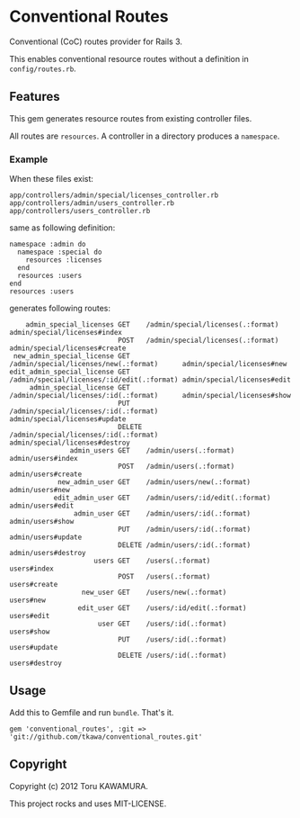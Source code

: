 # Conventional Routes

Conventional (CoC) routes provider for Rails 3.

This enables conventional resource routes without a definition in `config/routes.rb`.


## Features

This gem generates resource routes from existing controller files.

All routes are `resources`. A controller in a directory produces a `namespace`.

### Example

When these files exist:

    app/controllers/admin/special/licenses_controller.rb
    app/controllers/admin/users_controller.rb
    app/controllers/users_controller.rb

same as following definition:

    namespace :admin do
      namespace :special do
        resources :licenses
      end
      resources :users
    end
    resources :users

generates following routes:

        admin_special_licenses GET    /admin/special/licenses(.:format)          admin/special/licenses#index
                               POST   /admin/special/licenses(.:format)          admin/special/licenses#create
     new_admin_special_license GET    /admin/special/licenses/new(.:format)      admin/special/licenses#new
    edit_admin_special_license GET    /admin/special/licenses/:id/edit(.:format) admin/special/licenses#edit
         admin_special_license GET    /admin/special/licenses/:id(.:format)      admin/special/licenses#show
                               PUT    /admin/special/licenses/:id(.:format)      admin/special/licenses#update
                               DELETE /admin/special/licenses/:id(.:format)      admin/special/licenses#destroy
                   admin_users GET    /admin/users(.:format)                     admin/users#index
                               POST   /admin/users(.:format)                     admin/users#create
                new_admin_user GET    /admin/users/new(.:format)                 admin/users#new
               edit_admin_user GET    /admin/users/:id/edit(.:format)            admin/users#edit
                    admin_user GET    /admin/users/:id(.:format)                 admin/users#show
                               PUT    /admin/users/:id(.:format)                 admin/users#update
                               DELETE /admin/users/:id(.:format)                 admin/users#destroy
                         users GET    /users(.:format)                           users#index
                               POST   /users(.:format)                           users#create
                      new_user GET    /users/new(.:format)                       users#new
                     edit_user GET    /users/:id/edit(.:format)                  users#edit
                          user GET    /users/:id(.:format)                       users#show
                               PUT    /users/:id(.:format)                       users#update
                               DELETE /users/:id(.:format)                       users#destroy


## Usage

Add this to Gemfile and run `bundle`.
That's it.

    gem 'conventional_routes', :git => 'git://github.com/tkawa/conventional_routes.git'


## Copyright

Copyright (c) 2012 Toru KAWAMURA.

This project rocks and uses MIT-LICENSE.
